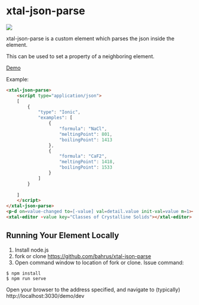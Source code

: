 # xtal-json-parse

<a href="https://nodei.co/npm/xtal-json-parse/"><img src="https://nodei.co/npm/xtal-json-parse.png"></a>

xtal-json-parse is a custom element which parses the json inside the element.

This can be used to set a property of a neighboring element.

[Demo](https://codepen.io/bahrus/pen/VwPBrVz)

Example:

```html
<xtal-json-parse>
    <script type="application/json">
    [
        {
            "type": "Ionic",
            "examples": [
                {
                    "formula": "NaCl",
                    "meltingPoint": 801,
                    "boilingPoint": 1413
                },
                {
                    "formula": "CaF2",
                    "meltingPoint": 1418,
                    "boilingPoint": 1533
                }
            ]
        }
        
    ]
    </script>
</xtal-json-parse>
<p-d on=value-changed to=[-value] val=detail.value init-val=value m=1></p-d>
<xtal-editor -value key="Classes of Crystalline Solids"></xtal-editor>
```


## Running Your Element Locally

1. Install node.js
2. fork or clone https://github.com/bahrus/xtal-json-parse
3. Open command window to location of fork or clone.  Issue command:

```
$ npm install
$ npm run serve
```

Open your browser to the address specified, and navigate to (typically) http://localhost:3030/demo/dev

